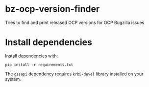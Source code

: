 # bz-ocp-version-finder
Tries to find and print released OCP versions for OCP Bugzilla issues

# Install dependencies
Install dependencies with:

`pip install -r requirements.txt`

The `gssapi` dependency requires `krb5-devel` library installed on your system.